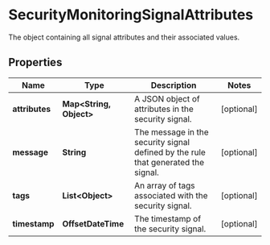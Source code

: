 

# SecurityMonitoringSignalAttributes

The object containing all signal attributes and their associated values.

## Properties

Name | Type | Description | Notes
------------ | ------------- | ------------- | -------------
**attributes** | **Map&lt;String, Object&gt;** | A JSON object of attributes in the security signal. |  [optional]
**message** | **String** | The message in the security signal defined by the rule that generated the signal. |  [optional]
**tags** | **List&lt;Object&gt;** | An array of tags associated with the security signal. |  [optional]
**timestamp** | **OffsetDateTime** | The timestamp of the security signal. |  [optional]



